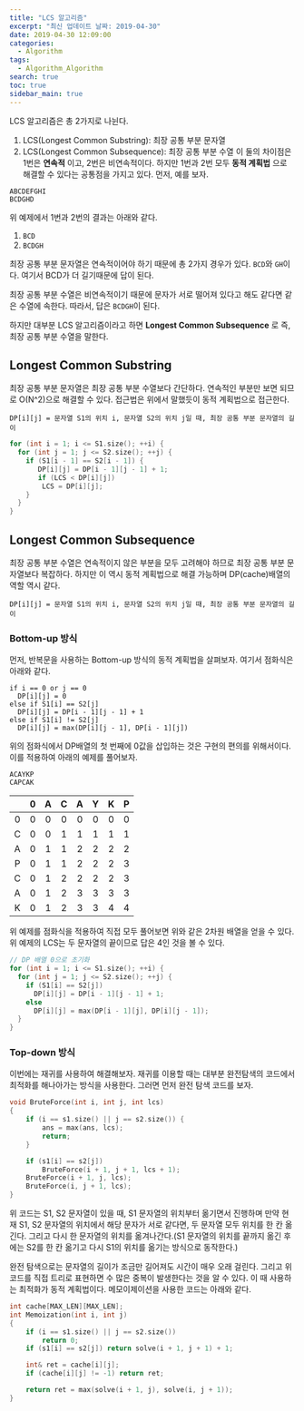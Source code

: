 ```yaml
---
title: "LCS 알고리즘"
excerpt: "최신 업데이트 날짜: 2019-04-30"
date: 2019-04-30 12:09:00
categories:
  - Algorithm
tags:
  - Algorithm_Algorithm
search: true
toc: true
sidebar_main: true
---
```


LCS 알고리즘은 총 2가지로 나뉜다.
1. LCS(Longest Common Substring): 최장 공통 부분 문자열
2. LCS(Longest Common Subsequence): 최장 공통 부분 수열
이 둘의 차이점은 1번은 **연속적** 이고, 2번은 비연속적이다. 하지만 1번과 2번 모두 **동적 계획법** 으로 해결할 수 있다는 공통점을 가지고 있다. 먼저, 예를 보자.

```
ABCDEFGHI
BCDGHD
```

위 예제에서 1번과 2번의 결과는 아래와 같다.

1. ```BCD```
2. ```BCDGH```

최장 공통 부분 문자열은 연속적이어야 하기 때문에 총 2가지 경우가 있다. ```BCD```와 ```GH```이다. 여기서 BCD가 더 길기때문에 답이 된다.

최장 공통 부분 수열은 비연속적이기 때문에 문자가 서로 떨어져 있다고 해도 같다면 같은 수열에 속한다. 따라서, 답은 ```BCDGH```이 된다.

하지만 대부분 LCS 알고리즘이라고 하면 **Longest Common Subsequence** 로 즉, 최장 공통 부분 수열을 말한다.

## Longest Common Substring
최장 공통 부분 문자열은 최장 공통 부분 수열보다 간단하다. 연속적인 부분만 보면 되므로 O(N^2)으로 해결할 수 있다. 접근법은 위에서 말했듯이 동적 계획법으로 접근한다.

```
DP[i][j] = 문자열 S1의 위치 i, 문자열 S2의 위치 j일 때, 최장 공통 부분 문자열의 길이
```

```cpp
for (int i = 1; i <= S1.size(); ++i) {
  for (int j = 1; j <= S2.size(); ++j) {
    if (S1[i - 1] == S2[i - 1]) {
       DP[i][j] = DP[i - 1][j - 1] + 1;
       if (LCS < DP[i][j])
        LCS = DP[i][j];
    }
  }
}
```

## Longest Common Subsequence
최장 공통 부분 수열은 연속적이지 않은 부분을 모두 고려해야 하므로 최장 공통 부분 문자열보다 복잡하다. 하지만 이 역시 동적 계획법으로 해결 가능하며 DP(cache)배열의 역할 역시 같다.

```
DP[i][j] = 문자열 S1의 위치 i, 문자열 S2의 위치 j일 때, 최장 공통 부분 문자열의 길이
```

### Bottom-up 방식
먼저, 반복문을 사용하는 Bottom-up 방식의 동적 계획법을 살펴보자. 여기서 점화식은 아래와 같다.

```
if i == 0 or j == 0
  DP[i][j] = 0
else if S1[i] == S2[j]
  DP[i][j] = DP[i - 1][j - 1] + 1
else if S1[i] != S2[j]
  DP[i][j] = max(DP[i][j - 1], DP[i - 1][j])
```

위의 점화식에서 DP배열의 첫 번째에 0값을 삽입하는 것은 구현의 편의를 위해서이다. 이를 적용하여 아래의 예제를 풀어보자.

```
ACAYKP
CAPCAK
```

|  | 0 | A | C | A | Y | K | P |
|:-:|:-:|:-:|:-:|:-:|:-:|:-:|:-:|
| 0 | 0 | 0 | 0 | 0 | 0 | 0 | 0 |
| C | 0 | 0 | 1 | 1 | 1 | 1 | 1 |
| A | 0 | 1 | 1 | 2 | 2 | 2 | 2 |
| P | 0 | 1 | 1 | 2 | 2 | 2 | 3 |
| C | 0 | 1 | 2 | 2 | 2 | 2 | 3 |
| A | 0 | 1 | 2 | 3 | 3 | 3 | 3 |
| K | 0 | 1 | 2 | 3 | 3 | 4 | 4 |

위 예제를 점화식을 적용하여 직접 모두 풀어보면 위와 같은 2차원 배열을 얻을 수 있다. 위 예제의 LCS는 두 문자열의 끝이므로 답은 4인 것을 볼 수 있다.

```cpp
// DP 배열 0으로 초기화
for (int i = 1; i <= S1.size(); ++i) {
  for (int j = 1; j <= S2.size(); ++j) {
    if (S1[i] == S2[j])
      DP[i][j] = DP[i - 1][j - 1] + 1;
    else
      DP[i][j] = max(DP[i - 1][j], DP[i][j - 1]);
  }
}
```

### Top-down 방식
이번에는 재귀를 사용하여 해결해보자. 재귀를 이용할 때는 대부분 완전탐색의 코드에서 최적화를 해나아가는 방식을 사용한다. 그러면 먼저 완전 탐색 코드를 보자.

```cpp
void BruteForce(int i, int j, int lcs)
{
	if (i == s1.size() || j == s2.size()) {
		ans = max(ans, lcs);
		return;
	}

	if (s1[i] == s2[j])
		BruteForce(i + 1, j + 1, lcs + 1);
	BruteForce(i + 1, j, lcs);
	BruteForce(i, j + 1, lcs);
}
```

위 코드는 S1, S2 문자열이 있을 때, S1 문자열의 위치부터 옮기면서 진행하며 만약 현재 S1, S2 문자열의 위치에서 해당 문자가 서로 같다면, 두 문자열 모두 위치를 한 칸 옮긴다. 그리고 다시 한 문자열의 위치를 옮겨나간다.(S1 문자열의 위치를 끝까지 옮긴 후에는 S2를 한 칸 옮기고 다시 S1의 위치를 옮기는 방식으로 동작한다.)

완전 탐색으로는 문자열의 길이가 조금만 길어져도 시간이 매우 오래 걸린다. 그리고 위 코드를 직접 트리로 표현하면 수 많은 중복이 발생한다는 것을 알 수 있다. 이 때 사용하는 최적화가 동적 계획법이다. 메모이제이션을 사용한 코드는 아래와 같다.

```cpp
int cache[MAX_LEN][MAX_LEN];
int Memoization(int i, int j)
{
	if (i == s1.size() || j == s2.size())
		return 0;
	if (s1[i] == s2[j]) return solve(i + 1, j + 1) + 1;

	int& ret = cache[i][j];
	if (cache[i][j] != -1) return ret;

	return ret = max(solve(i + 1, j), solve(i, j + 1));
}
```
